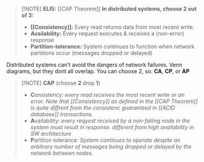 

> [!NOTE] **ELI5:** [[CAP Theorem]]
> **In distributed systems, choose 2 out of 3:**
> - **[[Consistency]]:** Every read returns data from most recent write.
> - **Availability:** Every request executes & receives a (non-error) response
> - **Partition-tolerance:** System continues to function when network partitions occur (messages dropped or delayed)

Distributed systems can't avoid the dangers of network failures. Venn diagrams, but they dont all overlap. You can choose 2, so: **CA**, **CP**, or **AP**

> [!NOTE] **CAP** (choose **2** drop **1**)
> - **C**onsistency: *every read receives the most recent write or an error. Note that [[Consistency]] as defined in the [[CAP Theorem]] is quite diffrent from the consistenc guaranteed in [[ACID database]] transactions.*
> - **A**vailability: *every reqyest received by a non-failing node in the system must result in response. different from high availability in SW architecture*
> - **P**artition tolerance: *System continues to operate despite an arbitrary number of messages being dropped or delayed by the network between nodes.*